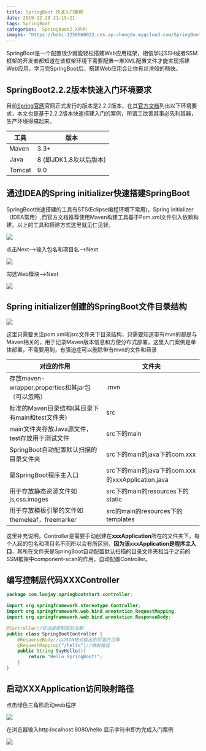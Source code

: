 ```yaml
---
title: SpringBoot 快速入门案例
date: 2019-12-28 21:15:21
tags: SpringBoot
categories:  SpringBoot2.X系列
images: "https://bobi-1258060032.cos.ap-chengdu.myqcloud.com/SpringBoot-Start/SpringBoot-start-index.jpg"
---
```


SpringBoot是一个配置很少就能轻松搭建Web应用框架，相信学过SSH或者SSM框架的开发者都知道在该框架环境下需要配置一堆XML配置文件才能实现搭建Web应用，学习完SpringBoot后，搭建Web应用会让你有丝滑般的畅快。

## SpringBoot2.2.2版本快速入门环境要求

目前[Spring官网](https://spring.io/projects/spring-boot/)官网正式发行的版本是2.2.2版本，在其[官方文档](https://docs.spring.io/spring-boot/docs/2.2.2.RELEASE/reference/html/getting-started.html#getting-started)列出以下环境要求，本文也是基于2.2.2版本快速搭建入门的案例，所谓工欲善其事必先利其器，生产环境得搞起来。

| 工具   | 版本                      |
| ------ | ------------------------- |
| Maven  | 3.3+                      |
| Java   | 8    (即JDK1.8及以后版本) |
| Tomcat | 9.0                       |

## 通过IDEA的Spring initializer快速搭建SpringBoot

SpringBoot快速搭建的工具有STS(Eclipse编程环境下常用)，Spring initializer（IDEA常用）,而官方文档推荐使用Maven构建工具基于Pom.xml文件引入依赖构建，以上的工具和搭建方式这里就见仁见智。

![](https://bobi-1258060032.cos.ap-chengdu.myqcloud.com/SpringBoot-Start/SpringBoot-start-1.png)

点击Next-->输入包名和项目名-->Next

![](https://bobi-1258060032.cos.ap-chengdu.myqcloud.com/SpringBoot-Start/SpringBoot-start-2.png)

勾选Web模块-->Next

![](https://bobi-1258060032.cos.ap-chengdu.myqcloud.com/SpringBoot-Start/SpringBoot-start-3.png)

## Spring initializer创建的SpringBoot文件目录结构

![](https://bobi-1258060032.cos.ap-chengdu.myqcloud.com/SpringBoot-Start/SpringBoot-start-4.png)

这里只需要关注pom.xml和src文件夹下目录结构，只需要知道带有mvn的都是与Maven相关的，用于记录Maven版本信息和方便分布式部署，这里入门案例是单体部署，不需要用到，有强迫症可以删除带有mvn的文件和目录

| 对应的作用                                        | 文件夹                                            |
| ------------------------------------------------- | ------------------------------------------------- |
| 存放maven-wrapper.properties和其jar包（可以忽略） | .mvn                                              |
| 标准的Maven目录结构(其目录下有main和test文件夹)   | src                                               |
| main文件夹存放Java源文件，test存放用于测试文件    | src下的main                                       |
| SpringBoot自动配置默认扫描的目录文件夹            | src下的main的java下的com.xxx                      |
| 是SpringBoot程序主入口                            | src下的main的java下的com.xxx的xxxApplication.java |
| 用于存放静态资源文件如js,css.images               | src下的main的resources下的static                  |
| 用于存放模板引擎的文件如themeleaf，freemarker     | src的main的resources下的templates                 |

这里补充说明，Controller是需要手动创建在**xxxApplication**所在的文件夹下，每个人起的包名和项目名不同所以会有所区别，**因为该xxxApplication是程序主入口**，其所在文件夹是SpringBoot自动配置默认扫描的目录文件夹相当于之前的SSM框架中component-scan的作用，自动配置Controller。

## 编写控制层代码XXXController

```java
package com.luojay.springbootstart.controller;

import org.springframework.stereotype.Controller;
import org.springframework.web.bind.annotation.RequestMapping;
import org.springframework.web.bind.annotation.ResponseBody;

@Controller//标注是控制层的注解
public class SpringBootController {
    @ResponseBody//以JSON格式输出到页面的注解
    @RequestMapping("/hello")//映射路径
    public String SayHello(){
        return "Hello SpringBoot!";
    }
}

```

## 启动XXXApplication访问映射路径

点击绿色三角形启动web程序

![](https://bobi-1258060032.cos.ap-chengdu.myqcloud.com/SpringBoot-Start/SpringBoot-start-5.png)

在浏览器输入http:localhost:8080/hello 显示字符串即为完成入门案例

![](https://bobi-1258060032.cos.ap-chengdu.myqcloud.com/SpringBoot-Start/SpringBoot-start-6.png)



